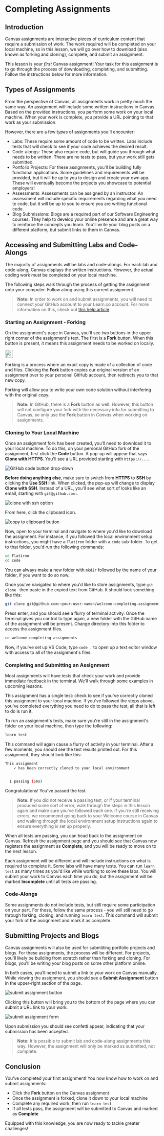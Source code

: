 # Completing Assignments

## Introduction

Canvas assignments are interactive pieces of curriculum content that require a
submission of work. The work required will be completed on your local machine,
so in this lesson, we will go over how to download (also known as
forking and cloning), complete, and submit an assignment.

This lesson is your _first_ Canvas assignment! Your task for this assignment is
to go through the process of downloading, completing, and submitting. Follow the
instructions below for more information.

## Types of Assignments

From the perspective of Canvas, all assignments work in pretty much the same
way. An assignment will include some written instructions in Canvas. Based on
the provided instructions, you perform some work on your local machine. When
your work is complete, you provide a URL pointing to that work as your
submission.

However, there are a few _types_ of assignments you'll encounter:

- Labs: These require some amount of code to be written. Labs include tests that
  will check to see if your code achieves the desired result.
- Code-alongs: These also require code, but will guide you through what
  needs to be written. There are no tests to pass, but your work still gets
  submitted.
- Portfolio Projects: For these assignments, you'll be building fully functional
  applications. Some guidelines and requirements will be provided, but it will
  be up to you to design and create your own app. These will eventually become
  the projects you showcase to potential employers!
- Assessments: Assessments can be assigned by an instructor. An assessment will
  include specific requirements regarding what you need to code, but it will be
  up to you to ensure you are writing functional code.
- Blog Submissions: Blogs are a required part of our Software Engineering
  courses. They help to develop your online presence and are a great way to
  reinforce the concepts you learn. You'll write your blog posts on a different
  platform, but submit links to them in Canvas.

## Accessing and Submitting Labs and Code-Alongs

The majority of assignments will be labs and code-alongs. For each lab and
code-along, Canvas displays the written instructions. However, the actual coding
work must be completed on your local machine.

The following steps walk through the process of getting the assignment onto
your computer. Follow along using this current assignment.

> **Note:** In order to work on and submit assignments, you will need to connect
> your GitHub account to your Learn.co account. For more information on this,
> check out [this help article][]

[this help article]: https://help.learn.co/en/articles/493055-connecting-github-with-learn

### Starting an Assignment - Forking

On the assignment's page in Canvas, you'll see two buttons in the upper right
corner of the assignment's text. The first is a **Fork** button. When this
button is present, it means this assignment needs to be worked on locally.

<img src="https://curriculum-content.s3.amazonaws.com/fork-link.png" alt="fork link" height="25px">

Forking is a process where an exact copy is made of a collection of code and
files. Clicking the **Fork** button copies our original version of an assignment
over to your personal GitHub account, then redirects you to that new copy.

Forking will allow you to write your own code solution without interfering with
the original copy.

> **Note:** In GitHub, there is a **Fork** button as well. However, this button
> will not configure your fork with the necessary info for submitting to Canvas,
> so only use the **Fork** button in _Canvas_ when working on assignments.

### Cloning to Your Local Machine

Once an assignment fork has been created, you'll need to download it to your
local machine. To do this, on your personal GitHub fork of the assignment, first
click the **Code** button. A pop-up will appear that says **Clone with HTTPS**.
You'll see a URL provided starting with `https://...`.

![GitHub code button drop-down](https://curriculum-content.s3.amazonaws.com/git-clone-using-ssh.png)

**Before doing anything else**, make sure to switch from **HTTPS** to **SSH** by
clicking the **Use SSH** link. When clicked, the pop-up will change to display
**Clone with SSH**. Instead of a URL, you'll see what sort of looks like an
email, starting with `git@github.com:`.

![clone with ssh option](https://curriculum-content.s3.amazonaws.com/canvas-welcome/clone-with-ssh.png)

From here, click the clipboard icon.

![copy to clipboard button](https://curriculum-content.s3.amazonaws.com/copy-clone-command-button.png)

Now, open to your terminal and navigate to where you'd like to download the
assignment. For instance, if you followed the local environment setup
instructions, you might have a `Flatiron` folder with a `code` sub-folder.
To get to that folder, you'd run the following commands:

```sh
cd Flatiron
cd code
```

You can always make a new folder with `mkdir` followed by the name of your
folder, if you want to do so now.

Once you've navigated to where you'd like to store assignments, type
`git clone ` then paste in the copied text from GitHub. It should look
something like this:

```bash
git clone git@github.com:<your-user-name>/welcome-completing-assignments.git
```

Press enter, and you should see a flurry of terminal activity. Once the terminal
gives you control to type again, a new folder with the GitHub name of the
assignment will be present. Change directory into this folder to access the
assignment files.

```sh
cd welcome-completing-assignments
```

Now, if you've set up VS Code, type `code .` to open up a text editor window with
access to all of the assignment's files.

### Completing and Submitting an Assignment

Most assignments will have tests that check your work and provide immediate
feedback in the terminal. We'll walk through some examples in upcoming lessons.

This assignment has a single test: check to see if you've correctly cloned this
assignment to your local machine. If you've followed the steps above, you've
completed everything you need to do to pass the test, all that is left to do is
run it.

To run an assignment's tests, make sure you're still in the assignment's folder
on your local machine, then type the following:

```sh
learn test
```

This command will again cause a flurry of activity in your terminal. After a few
moments, you should see the test results printed out. For this assignment,
they should look like this:

```sh
This assignment
    ✓ has been correctly cloned to your local environment


  1 passing (5ms)
```

Congratulations! You've passed the test.

> **Note:** If you did not receive a passing test, or if your terminal produced
> some sort of error, walk through the steps in this lesson again and make sure
> you've followed each one. If you're still receiving errors, we recommend going
> back to your Welcome course in Canvas and walking through the local
> environment setup instructions again to ensure everything is set up properly.

When all tests are passing, you can head back to the assignment on Canvas.
Refresh the assignment page and you should see that Canvas now registers the
assignment as **Complete**, and you will be ready to move on to the next lesson.

Each assignment will be different and will include instructions on what is
required to complete it. Some labs will have many tests. You can run
`learn test` as many times as you'd like while working to solve these labs. You
will submit your work to Canvas each time you do, but the assignment will be
marked **Incomplete** until all tests are passing.

### Code-Alongs

Some assignments do not include tests, but still require some participation on
your part. For these, follow the same process - you will still need to go
through forking, cloning, and running `learn test`. This command will submit
your fork of the assignment and mark it as complete.

## Submitting Projects and Blogs

Canvas assignments will also be used for submitting portfolio projects and
blogs. For these assignments, the process will be different. For projects,
you'll likely be building from scratch rather than forking and cloning. For
blogs, you'll be writing your blog posts on some other platform online.

In both cases, you'll need to submit a link to your work on Canvas manually.
While viewing the assignment, you should see a **Submit Assignment** button in
the upper-right section of the page.

![submit assignment button](https://curriculum-content.s3.amazonaws.com/canvas-welcome/submit-assignment-canvas.png)

Clicking this button will bring you to the bottom of the page where you can
submit a URL link to your work.

![submit assignment form](https://curriculum-content.s3.amazonaws.com/canvas-welcome/submit-assignment-canvas-form.png)

Upon submission you should see confetti appear, indicating that your submission
has been accepted.

> **Note:** It is possible to submit lab and code-along assignments this way.
> However, the assignment will only be marked as submitted, not complete.

## Conclusion

You've completed your first assignment! You now know how to work on and submit
assignments:

- Click the **Fork** button on the Canvas assignment
- Once the assignment is forked, clone it down to your local machine
- Complete any required work, then run `learn test`
- If all tests pass, the assignment will be submitted to Canvas and marked as
  **Complete**

Equipped with this knowledge, you are now ready to tackle greater challenges!
